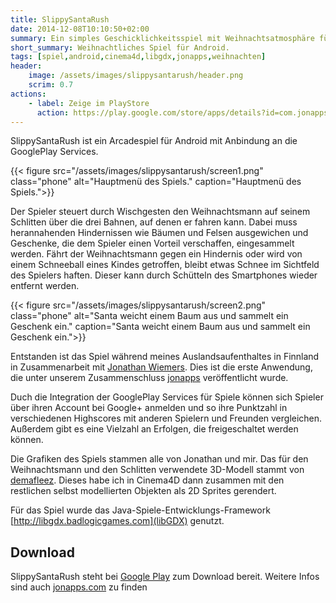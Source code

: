 ```yaml
---
title: SlippySantaRush
date: 2014-12-08T10:10:50+02:00
summary: Ein simples Geschicklichkeitsspiel mit Weihnachtsatmosphäre für Android.
short_summary: Weihnachtliches Spiel für Android.
tags: [spiel,android,cinema4d,libgdx,jonapps,weihnachten]
header:
    image: /assets/images/slippysantarush/header.png
    scrim: 0.7
actions:
    - label: Zeige im PlayStore
      action: https://play.google.com/store/apps/details?id=com.jonapps.angrysantarush.android
---
```


SlippySantaRush ist ein Arcadespiel für Android mit Anbindung an die GooglePlay Services.

{{< figure src="/assets/images/slippysantarush/screen1.png" class="phone" alt="Hauptmenü des Spiels." caption="Hauptmenü des Spiels.">}}

Der Spieler steuert durch Wischgesten den Weihnachtsmann auf seinem Schlitten über die drei Bahnen, auf denen er fahren kann. Dabei muss herannahenden Hindernissen wie Bäumen und Felsen ausgewichen und Geschenke, die dem Spieler einen Vorteil verschaffen, eingesammelt werden. Fährt der Weihnachtsmann gegen ein Hindernis oder wird von einem Schneeball eines Kindes getroffen, bleibt etwas Schnee im Sichtfeld des Spielers haften. Dieser kann durch Schütteln des Smartphones wieder entfernt werden.

{{< figure src="/assets/images/slippysantarush/screen2.png" class="phone" alt="Santa weicht einem Baum aus und sammelt ein Geschenk ein." caption="Santa weicht einem Baum aus und sammelt ein Geschenk ein.">}}

Entstanden ist das Spiel während meines Auslandsaufenthaltes in Finnland in Zusammenarbeit mit [Jonathan Wiemers](http://jonathanwiemers.com). Dies ist die erste Anwendung, die unter unserem Zusammenschluss [jonapps](http://jonapps.com) veröffentlicht wurde.

Duch die Integration der GooglePlay Services für Spiele können sich Spieler über ihren Account bei Google+ anmelden und so ihre Punktzahl in verschiedenen Highscores mit anderen Spielern und Freunden vergleichen. Außerdem gibt es eine Vielzahl an Erfolgen, die freigeschaltet werden können.

Die Grafiken des Spiels stammen alle von Jonathan und mir. Das für den Weihnachtsmann und den Schlitten verwendete 3D-Modell stammt von [demafleez](http://demafleez.com/rigged-low-poly-santa-rudolph/). Dieses habe ich in Cinema4D dann zusammen mit den restlichen selbst modellierten Objekten als 2D Sprites gerendert.

Für das Spiel wurde das Java-Spiele-Entwicklungs-Framework [http://libgdx.badlogicgames.com](libGDX) genutzt.

## Download
SlippySantaRush steht bei [Google Play](https://play.google.com/store/apps/details?id=com.jonapps.angrysantarush.android) zum Download bereit. Weitere Infos sind auch [jonapps.com](http://jonapps.com/SlippySantaRush) zu finden

